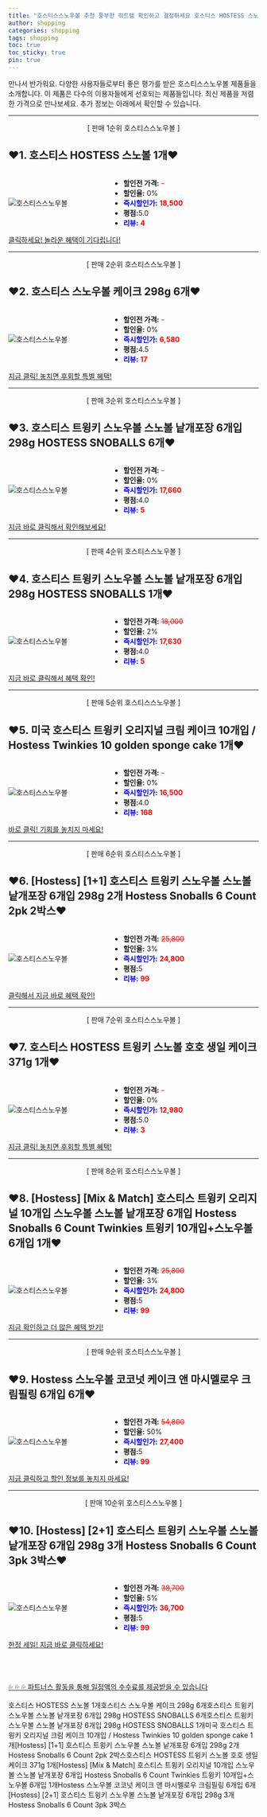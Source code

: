 ```yaml
---
title: "호스티스스노우볼 추천 풍부한 히트템 확인하고 결정하세요 호스티스 HOSTESS 스노볼 1개"
author: shopping
categories: shopping
tags: shopping
toc: true
toc_sticky: true
pin: true
---
```

만나서 반가워요. 다양한 사용자들로부터 좋은 평가를 받은 호스티스스노우볼 제품들을 소개합니다. 이 제품은 다수의 이용자들에게 선호되는 제품들입니다. 최신 제품을 저렴한 가격으로 만나보세요. 추가 정보는 아래에서 확인할 수 있습니다.

---
<p class="toplist" style="margin: 0 auto; display: block; width: fit-content;">[ 판매 1순위 호스티스스노우볼 ]</p>

<h2><strong>❤️1. 호스티스 HOSTESS 스노볼 1개❤️</strong></h2>

<div style="display: flex; align-items: center;">
    <div style="flex: 0.4;">
        <img src="https://thumbnail9.coupangcdn.com/thumbnails/remote/230x230ex/image/vendor_inventory/7efc/4f3179cdaa27faab59700784e60ae146d864578499c61c8397848d299183.jpg" alt="호스티스스노우볼" style="max-width: 100%;">
    </div>
    <div style="flex: 0.6; margin-left: 10px;">
        <ul>
            <li><strong>할인전 가격:</strong> <del style="color: red;">-</del></li>
            <li><strong>할인율:</strong> 0%</li>
            <li><span style='color:blue'><strong>즉시할인가:</strong></span> <span style='color:red'><strong>18,500</strong></span></li>
            <li><strong>평점:</strong>5.0</li>
            <li><span style='color:blue'><strong>리뷰:</strong></span> <span style='color:red'><strong>4</strong></span></li>
        </ul>
    </div>
</div>
<div class="center">
    <a href="https://selin100587.github.io?lptag=AF9450613&subid=githubio&pageKey=7810382300&traceid=V0-153&itemId=19857677630&vendorItemId=86958720236" class="myButton">
        클릭하세요! 놀라운 혜택이 기다립니다!
    </a>
</div>


---
<p class="toplist" style="margin: 0 auto; display: block; width: fit-content;">[ 판매 2순위 호스티스스노우볼 ]</p>

<h2><strong>❤️2. 호스티스 스노우볼 케이크 298g 6개❤️</strong></h2>

<div style="display: flex; align-items: center;">
    <div style="flex: 0.4;">
        <img src="https://thumbnail8.coupangcdn.com/thumbnails/remote/230x230ex/image/vendor_inventory/8611/4a8be006b52bab29ed880413cf8e45274c519110ae64f02ca1ab32461ae3.png" alt="호스티스스노우볼" style="max-width: 100%;">
    </div>
    <div style="flex: 0.6; margin-left: 10px;">
        <ul>
            <li><strong>할인전 가격:</strong> <del style="color: red;">-</del></li>
            <li><strong>할인율:</strong> 0%</li>
            <li><span style='color:blue'><strong>즉시할인가:</strong></span> <span style='color:red'><strong>6,580</strong></span></li>
            <li><strong>평점:</strong>4.5</li>
            <li><span style='color:blue'><strong>리뷰:</strong></span> <span style='color:red'><strong>17</strong></span></li>
        </ul>
    </div>
</div>
<div class="center">
    <a href="https://selin100587.github.io?lptag=AF9450613&subid=githubio&pageKey=6885255956&traceid=V0-153&itemId=16512693520&vendorItemId=90761251919" class="myButton">
        지금 클릭! 놓치면 후회할 특별 혜택!
    </a>
</div>


---
<p class="toplist" style="margin: 0 auto; display: block; width: fit-content;">[ 판매 3순위 호스티스스노우볼 ]</p>

<h2><strong>❤️3. 호스티스 트윙키 스노우볼 스노볼 낱개포장 6개입 298g HOSTESS SNOBALLS 6개❤️</strong></h2>

<div style="display: flex; align-items: center;">
    <div style="flex: 0.4;">
        <img src="https://thumbnail7.coupangcdn.com/thumbnails/remote/230x230ex/image/vendor_inventory/06ce/2e17fe2df18a87434890d2bc6f027e806bcbf2c5b76045ed02dd328dee8e.jpg" alt="호스티스스노우볼" style="max-width: 100%;">
    </div>
    <div style="flex: 0.6; margin-left: 10px;">
        <ul>
            <li><strong>할인전 가격:</strong> <del style="color: red;">-</del></li>
            <li><strong>할인율:</strong> 0%</li>
            <li><span style='color:blue'><strong>즉시할인가:</strong></span> <span style='color:red'><strong>17,660</strong></span></li>
            <li><strong>평점:</strong>4.0</li>
            <li><span style='color:blue'><strong>리뷰:</strong></span> <span style='color:red'><strong>5</strong></span></li>
        </ul>
    </div>
</div>
<div class="center">
    <a href="https://selin100587.github.io?lptag=AF9450613&subid=githubio&pageKey=7540600279&traceid=V0-153&itemId=19822079225&vendorItemId=86924009759" class="myButton">
        지금 바로 클릭해서 확인해보세요!
    </a>
</div>


---
<p class="toplist" style="margin: 0 auto; display: block; width: fit-content;">[ 판매 4순위 호스티스스노우볼 ]</p>

<h2><strong>❤️4. 호스티스 트윙키 스노우볼 스노볼 낱개포장 6개입 298g HOSTESS SNOBALLS 1개❤️</strong></h2>

<div style="display: flex; align-items: center;">
    <div style="flex: 0.4;">
        <img src="https://thumbnail10.coupangcdn.com/thumbnails/remote/230x230ex/image/vendor_inventory/29dd/60a6cf1227094f6594cb8a131d09be8a91361fcf0471044297394264d0d3.jpg" alt="호스티스스노우볼" style="max-width: 100%;">
    </div>
    <div style="flex: 0.6; margin-left: 10px;">
        <ul>
            <li><strong>할인전 가격:</strong> <del style="color: red;">18,000</del></li>
            <li><strong>할인율:</strong> 2%</li>
            <li><span style='color:blue'><strong>즉시할인가:</strong></span> <span style='color:red'><strong>17,630</strong></span></li>
            <li><strong>평점:</strong>4.0</li>
            <li><span style='color:blue'><strong>리뷰:</strong></span> <span style='color:red'><strong>5</strong></span></li>
        </ul>
    </div>
</div>
<div class="center">
    <a href="https://selin100587.github.io?lptag=AF9450613&subid=githubio&pageKey=7540600279&traceid=V0-153&itemId=20799821430&vendorItemId=87868914830" class="myButton">
        지금 바로 클릭해서 혜택 확인!
    </a>
</div>


---
<p class="toplist" style="margin: 0 auto; display: block; width: fit-content;">[ 판매 5순위 호스티스스노우볼 ]</p>

<h2><strong>❤️5. 미국 호스티스 트윙키 오리지널 크림 케이크 10개입 / Hostess Twinkies 10 golden sponge cake 1개❤️</strong></h2>

<div style="display: flex; align-items: center;">
    <div style="flex: 0.4;">
        <img src="https://thumbnail6.coupangcdn.com/thumbnails/remote/230x230ex/image/vendor_inventory/1a08/ef27e01ec9a61200e685b0654dd32079f5b989d2f9a9faa92620f9de3164.jpg" alt="호스티스스노우볼" style="max-width: 100%;">
    </div>
    <div style="flex: 0.6; margin-left: 10px;">
        <ul>
            <li><strong>할인전 가격:</strong> <del style="color: red;">-</del></li>
            <li><strong>할인율:</strong> 0%</li>
            <li><span style='color:blue'><strong>즉시할인가:</strong></span> <span style='color:red'><strong>16,500</strong></span></li>
            <li><strong>평점:</strong>4.0</li>
            <li><span style='color:blue'><strong>리뷰:</strong></span> <span style='color:red'><strong>168</strong></span></li>
        </ul>
    </div>
</div>
<div class="center">
    <a href="https://selin100587.github.io?lptag=AF9450613&subid=githubio&pageKey=7056881557&traceid=V0-153&itemId=17485125310&vendorItemId=87349162764" class="myButton">
        바로 클릭! 기회를 놓치지 마세요!
    </a>
</div>


---
<p class="toplist" style="margin: 0 auto; display: block; width: fit-content;">[ 판매 6순위 호스티스스노우볼 ]</p>

<h2><strong>❤️6. [Hostess] [1+1] 호스티스 트윙키 스노우볼 스노볼 낱개포장 6개입 298g 2개 Hostess Snoballs 6 Count 2pk 2박스❤️</strong></h2>

<div style="display: flex; align-items: center;">
    <div style="flex: 0.4;">
        <img src="https://thumbnail8.coupangcdn.com/thumbnails/remote/230x230ex/image/vendor_inventory/e0bc/61a5e1c44cc5582e2b09fd600dddb9c0504803b065235b672bb8b3bbbb71.png" alt="호스티스스노우볼" style="max-width: 100%;">
    </div>
    <div style="flex: 0.6; margin-left: 10px;">
        <ul>
            <li><strong>할인전 가격:</strong> <del style="color: red;">25,800</del></li>
            <li><strong>할인율:</strong> 3%</li>
            <li><span style='color:blue'><strong>즉시할인가:</strong></span> <span style='color:red'><strong>24,800</strong></span></li>
            <li><strong>평점:</strong>5</li>
            <li><span style='color:blue'><strong>리뷰:</strong></span> <span style='color:red'><strong>99</strong></span></li>
        </ul>
    </div>
</div>
<div class="center">
    <a href="https://selin100587.github.io?lptag=AF9450613&subid=githubio&pageKey=8221375618&traceid=V0-153&itemId=23630120926&vendorItemId=90655608829" class="myButton">
        클릭해서 지금 바로 혜택 확인!
    </a>
</div>


---
<p class="toplist" style="margin: 0 auto; display: block; width: fit-content;">[ 판매 7순위 호스티스스노우볼 ]</p>

<h2><strong>❤️7. 호스티스 HOSTESS 트윙키 스노볼 호호 생일 케이크 371g 1개❤️</strong></h2>

<div style="display: flex; align-items: center;">
    <div style="flex: 0.4;">
        <img src="https://thumbnail7.coupangcdn.com/thumbnails/remote/230x230ex/image/vendor_inventory/7d81/099df8ab8d4f5afe1ad712923fb94b6f09dc235ea1fc29e1b079e61b2f0a.jpg" alt="호스티스스노우볼" style="max-width: 100%;">
    </div>
    <div style="flex: 0.6; margin-left: 10px;">
        <ul>
            <li><strong>할인전 가격:</strong> <del style="color: red;">-</del></li>
            <li><strong>할인율:</strong> 0%</li>
            <li><span style='color:blue'><strong>즉시할인가:</strong></span> <span style='color:red'><strong>12,980</strong></span></li>
            <li><strong>평점:</strong>5.0</li>
            <li><span style='color:blue'><strong>리뷰:</strong></span> <span style='color:red'><strong>3</strong></span></li>
        </ul>
    </div>
</div>
<div class="center">
    <a href="https://selin100587.github.io?lptag=AF9450613&subid=githubio&pageKey=7816857545&traceid=V0-153&itemId=16604107012&vendorItemId=83788985079" class="myButton">
        지금 클릭! 놓치면 후회할 특별 혜택!
    </a>
</div>


---
<p class="toplist" style="margin: 0 auto; display: block; width: fit-content;">[ 판매 8순위 호스티스스노우볼 ]</p>

<h2><strong>❤️8. [Hostess] [Mix & Match] 호스티스 트윙키 오리지널 10개입 스노우볼 스노볼 낱개포장 6개입 Hostess Snoballs 6 Count Twinkies 트윙키 10개입+스노우볼 6개입 1개❤️</strong></h2>

<div style="display: flex; align-items: center;">
    <div style="flex: 0.4;">
        <img src="https://thumbnail9.coupangcdn.com/thumbnails/remote/230x230ex/image/vendor_inventory/f7d4/8ff13d55ff8b84bfbbdad763a93e776a2a76f150f27b65964fed06682909.png" alt="호스티스스노우볼" style="max-width: 100%;">
    </div>
    <div style="flex: 0.6; margin-left: 10px;">
        <ul>
            <li><strong>할인전 가격:</strong> <del style="color: red;">25,800</del></li>
            <li><strong>할인율:</strong> 3%</li>
            <li><span style='color:blue'><strong>즉시할인가:</strong></span> <span style='color:red'><strong>24,800</strong></span></li>
            <li><strong>평점:</strong>5</li>
            <li><span style='color:blue'><strong>리뷰:</strong></span> <span style='color:red'><strong>99</strong></span></li>
        </ul>
    </div>
</div>
<div class="center">
    <a href="https://selin100587.github.io?lptag=AF9450613&subid=githubio&pageKey=8221543385&traceid=V0-153&itemId=23631052794&vendorItemId=90656537518" class="myButton">
        지금 확인하고 더 많은 혜택 받기!
    </a>
</div>


---
<p class="toplist" style="margin: 0 auto; display: block; width: fit-content;">[ 판매 9순위 호스티스스노우볼 ]</p>

<h2><strong>❤️9. Hostess 스노우볼 코코넛 케이크 앤 마시멜로우 크림필링 6개입 6개❤️</strong></h2>

<div style="display: flex; align-items: center;">
    <div style="flex: 0.4;">
        <img src="https://thumbnail10.coupangcdn.com/thumbnails/remote/230x230ex/image/vendor_inventory/30c9/b8889fad771bd303e31dbe43bf85917819742c9e7fd970ec7ea82633112a.jpg" alt="호스티스스노우볼" style="max-width: 100%;">
    </div>
    <div style="flex: 0.6; margin-left: 10px;">
        <ul>
            <li><strong>할인전 가격:</strong> <del style="color: red;">54,800</del></li>
            <li><strong>할인율:</strong> 50%</li>
            <li><span style='color:blue'><strong>즉시할인가:</strong></span> <span style='color:red'><strong>27,400</strong></span></li>
            <li><strong>평점:</strong>5</li>
            <li><span style='color:blue'><strong>리뷰:</strong></span> <span style='color:red'><strong>99</strong></span></li>
        </ul>
    </div>
</div>
<div class="center">
    <a href="https://selin100587.github.io?lptag=AF9450613&subid=githubio&pageKey=7846760801&traceid=V0-153&itemId=21376034239&vendorItemId=88433061785" class="myButton">
        지금 클릭하고 할인 정보를 놓치지 마세요!
    </a>
</div>


---
<p class="toplist" style="margin: 0 auto; display: block; width: fit-content;">[ 판매 10순위 호스티스스노우볼 ]</p>

<h2><strong>❤️10. [Hostess] [2+1] 호스티스 트윙키 스노우볼 스노볼 낱개포장 6개입 298g 3개 Hostess Snoballs 6 Count 3pk 3박스❤️</strong></h2>

<div style="display: flex; align-items: center;">
    <div style="flex: 0.4;">
        <img src="https://thumbnail9.coupangcdn.com/thumbnails/remote/230x230ex/image/vendor_inventory/868d/9f40ee58e3bb008cb56b4e206c38bf2bc884e1e9c39de24603f94489d539.png" alt="호스티스스노우볼" style="max-width: 100%;">
    </div>
    <div style="flex: 0.6; margin-left: 10px;">
        <ul>
            <li><strong>할인전 가격:</strong> <del style="color: red;">38,700</del></li>
            <li><strong>할인율:</strong> 5%</li>
            <li><span style='color:blue'><strong>즉시할인가:</strong></span> <span style='color:red'><strong>36,700</strong></span></li>
            <li><strong>평점:</strong>5</li>
            <li><span style='color:blue'><strong>리뷰:</strong></span> <span style='color:red'><strong>99</strong></span></li>
        </ul>
    </div>
</div>
<div class="center">
    <a href="https://selin100587.github.io?lptag=AF9450613&subid=githubio&pageKey=8221375618&traceid=V0-153&itemId=23630174345&vendorItemId=90655661951" class="myButton">
        한정 세일! 지금 바로 클릭하세요!
    </a>
</div>

<br><br><br>[💦 💦 💦 파트너스 활동을 통해 일정액의 수수료를 제공받을 수 있습니다](https://link.coupang.com/a/bcpT2c)<br><br>호스티스 HOSTESS 스노볼 1개호스티스 스노우볼 케이크 298g 6개호스티스 트윙키 스노우볼 스노볼 낱개포장 6개입 298g HOSTESS SNOBALLS 6개호스티스 트윙키 스노우볼 스노볼 낱개포장 6개입 298g HOSTESS SNOBALLS 1개미국 호스티스 트윙키 오리지널 크림 케이크 10개입 / Hostess Twinkies 10 golden sponge cake 1개[Hostess] [1+1] 호스티스 트윙키 스노우볼 스노볼 낱개포장 6개입 298g 2개 Hostess Snoballs 6 Count 2pk 2박스호스티스 HOSTESS 트윙키 스노볼 호호 생일 케이크 371g 1개[Hostess] [Mix & Match] 호스티스 트윙키 오리지널 10개입 스노우볼 스노볼 낱개포장 6개입 Hostess Snoballs 6 Count Twinkies 트윙키 10개입+스노우볼 6개입 1개Hostess 스노우볼 코코넛 케이크 앤 마시멜로우 크림필링 6개입 6개[Hostess] [2+1] 호스티스 트윙키 스노우볼 스노볼 낱개포장 6개입 298g 3개 Hostess Snoballs 6 Count 3pk 3박스
